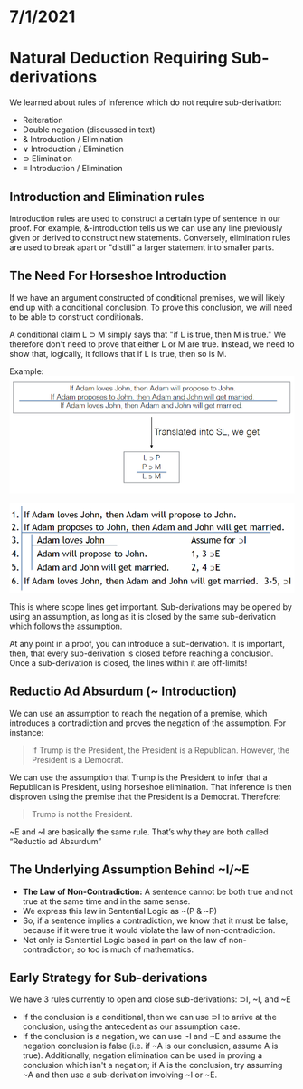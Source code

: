 # 7/1/2021  
# Natural Deduction Requiring Sub-derivations


We learned about rules of inference which do not require sub-derivation:
- Reiteration
- Double negation (discussed in text)
- & Introduction / Elimination
- &or; Introduction / Elimination
- &sup; Elimination
- &equiv; Introduction / Elimination

## Introduction and Elimination rules
Introduction rules are used to construct a certain type of sentence in our proof. For example, &-introduction tells us we can use any line previously given or derived to construct new statements. Conversely, elimination rules are used to break apart or "distill" a larger statement into smaller parts.

## The Need For Horseshoe Introduction
If we have an argument constructed of conditional premises, we will likely end up with a conditional conclusion. To prove this conclusion, we will need to be able to construct conditionals.

A conditional claim L &sup; M simply says that "if L is true, then M is true." We therefore don't need to prove that either L or M are true. Instead, we need to show that, logically, it follows that if L is true, then so is M.

Example:  
![Argument](images/sub-derivation-example1.png)

![Sub-Derivation Example](images/sub-derivation-example2.png)

This is where scope lines get important. Sub-derivations may be opened by using an assumption, as long as it is closed by the same sub-derivation which follows the assumption.

At any point in a proof, you can introduce a sub-derivation. It is important, then, that every sub-derivation is closed before reaching a conclusion. Once a sub-derivation is closed, the lines within it are off-limits!

## Reductio Ad Absurdum (~ Introduction)
We can use an assumption to reach the negation of a premise, which introduces a contradiction and proves the negation of the assumption. For instance:
> If Trump is the President, the President is a Republican. However, the President is a Democrat.

We can use the assumption that Trump is the President to infer that a Republican is President, using horseshoe elimination. That inference is then disproven using the premise that the President is a Democrat. Therefore:
> Trump is not the President.

~E and ~I are basically the same rule. That’s why they are both called “Reductio ad Absurdum”

## The Underlying Assumption Behind ~I/~E
- **The Law of Non-Contradiction:** A sentence cannot be both true and not true at the same time and in the same sense.
- We express this law in Sentential Logic as ~(P & ~P) 
- So, if a sentence implies a contradiction, we know that it must be false, because if it were true it would violate the law of non-contradiction.
- Not only is Sentential Logic based in part on the law of non-contradiction; so too is much of mathematics.

## Early Strategy for Sub-derivations
We have 3 rules currently to open and close sub-derivations: &sup;I, ~I, and ~E
- If the conclusion is a conditional, then we can use &sup;I to arrive at the conclusion, using the antecedent as our assumption case.
- If the conclusion is a negation, we can use ~I and ~E and assume the negation conclusion is false (i.e. if ~A is our conclusion, assume A is true). Additionally, negation elimination can be used in proving a conclusion which isn't a negation; if A is the conclusion, try assuming ~A and then use a sub-derivation involving ~I or ~E.